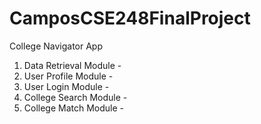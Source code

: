 # CamposCSE248FinalProject
College Navigator App

1.	Data Retrieval Module - 
2.	User Profile Module - 
3.	User Login Module - 
4.	College Search Module - 
5.	College Match Module - 